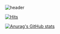 ![header](https://capsule-render.vercel.app/api?type=wave&color=auto&height=300&section=header&text=Welcome%20to%20marcio&fontSize=90)

[![Hits](https://hits.seeyoufarm.com/api/count/incr/badge.svg?url=https://github.com/MarcioAhn)](https://hits.seeyoufarm.com)

[![Anurag's GitHub stats](https://github-readme-stats.vercel.app/api?username=MarcioAhn)](https://github.com/anuraghazra/github-readme-stats)                    